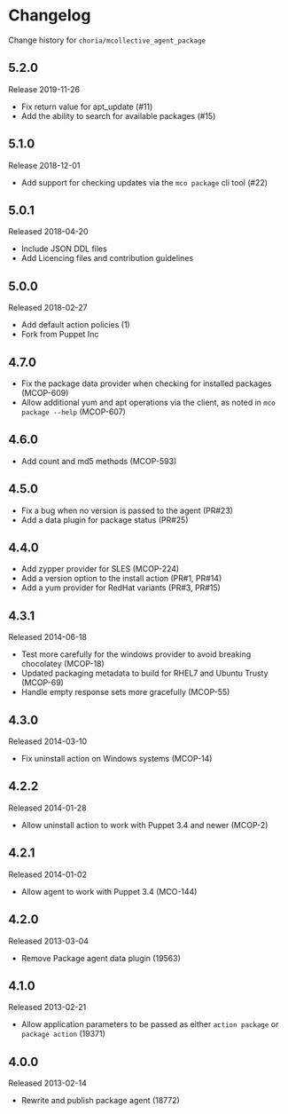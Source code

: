 # Changelog

Change history for `choria/mcollective_agent_package`

## 5.2.0

Release 2019-11-26

 * Fix return value for apt_update (#11)
 * Add the ability to search for available packages (#15)

## 5.1.0

Release 2018-12-01

 * Add support for checking updates via the `mco package` cli tool (#22)

## 5.0.1

Released 2018-04-20

 * Include JSON DDL files
 * Add Licencing files and contribution guidelines

## 5.0.0

Released 2018-02-27

* Add default action policies (1)
* Fork from Puppet Inc

## 4.7.0

* Fix the package data provider when checking for installed packages (MCOP-609)
* Allow additional yum and apt operations via the client, as noted in `mco package --help` (MCOP-607)

## 4.6.0

* Add count and md5 methods (MCOP-593)

## 4.5.0

* Fix a bug when no version is passed to the agent (PR#23)
* Add a data plugin for package status (PR#25)

## 4.4.0

* Add zypper provider for SLES (MCOP-224)
* Add a version option to the install action (PR#1, PR#14)
* Add a yum provider for RedHat variants (PR#3, PR#15)

## 4.3.1

Released 2014-06-18

* Test more carefully for the windows provider to avoid breaking
  chocolatey (MCOP-18)
* Updated packaging metadata to build for RHEL7 and Ubuntu Trusty (MCOP-69)
* Handle empty response sets more gracefully (MCOP-55)


## 4.3.0

Released 2014-03-10

* Fix uninstall action on Windows systems (MCOP-14)


## 4.2.2

Released 2014-01-28

* Allow uninstall action to work with Puppet 3.4 and newer (MCOP-2)


## 4.2.1

Released 2014-01-02

* Allow agent to work with Puppet 3.4 (MCO-144)



## 4.2.0

Released 2013-03-04

* Remove Package agent data plugin (19563)


## 4.1.0

Released 2013-02-21

* Allow application parameters to be passed as either `action package` or `package action` (19371)


## 4.0.0

Released 2013-02-14

* Rewrite and publish package agent (18772)

